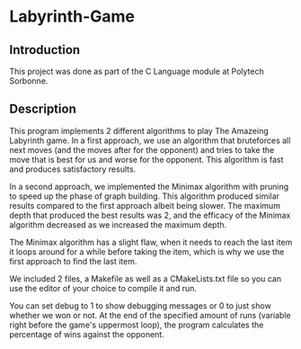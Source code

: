 # Labyrinth-Game

## Introduction
This project was done as part of the C Language module at Polytech Sorbonne.

## Description
This program implements 2 different algorithms to play The Amazeing Labyrinth game.
In a first approach, we use an algorithm that bruteforces all next moves (and the moves after for the opponent) and tries to take the move that is best for us and worse for the opponent.
This algorithm is fast and produces satisfactory results.

In a second approach, we implemented the Minimax algorithm with pruning to speed up the phase of graph building. This algorithm produced similar results compared to the first approach albeit being slower.
The maximum depth that produced the best results was 2, and the efficacy of the Minimax algorithm decreased as we increased the maximum depth.

The Minimax algorithm has a slight flaw, when it needs to reach the last item it loops around for a while before taking the item, which is why we use the first approach to find the last item.

We included 2 files, a Makefile as well as a CMakeLists.txt file so you can use the editor of your choice to compile it and run.

You can set debug to 1 to show debugging messages or 0 to just show whether we won or not.
At the end of the specified amount of runs (variable right before the game's uppermost loop), the program calculates the percentage of wins against the opponent.
